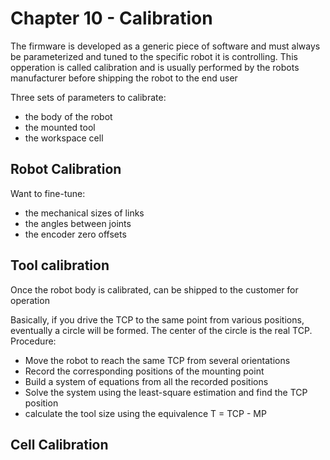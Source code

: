 # Chapter 10 - Calibration

The firmware is developed as a generic piece of software and must always be parameterized and tuned to the specific robot it is controlling. This opperation is called calibration and is usually performed by the robots manufacturer before shipping the robot to the end user

Three sets of parameters to calibrate:

- the body of the robot
- the mounted tool
- the workspace cell

## Robot Calibration

Want to fine-tune:

- the mechanical sizes of links
- the angles between joints
- the encoder zero offsets

## Tool calibration

Once the robot body is calibrated, can be shipped to the customer for operation

Basically, if you drive the TCP to the same point from various positions, eventually a circle will be formed. The center of the circle is the real TCP. Procedure:

- Move the robot to reach the same TCP from several orientations
- Record the corresponding positions of the mounting point
- Build a system of equations from all the recorded positions
- Solve the system using the least-square estimation and find the TCP position
- calculate the tool size using the equivalence T = TCP - MP

## Cell Calibration
